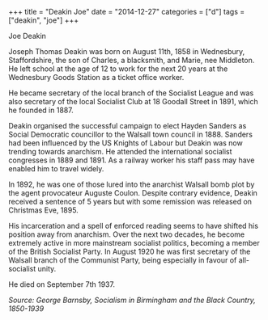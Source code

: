 +++
title = "Deakin Joe"
date = "2014-12-27"
categories = ["d"]
tags = ["deakin", "joe"]
+++

Joe Deakin

Joseph Thomas Deakin was born on August 11th, 1858 in Wednesbury, Staffordshire, the son of Charles, a blacksmith, and Marie, nee Middleton. He left school at the age of 12 to work for the next 20 years at the Wednesbury Goods Station as a ticket office worker.

He became secretary of the local branch of the Socialist League and was also secretary of the local Socialist Club at 18 Goodall Street in 1891, which he founded in 1887.

Deakin organised the successful campaign to elect Hayden Sanders as Social Democratic councillor to the Walsall town council in 1888. Sanders had been influenced by the US Knights of Labour but Deakin was now trending towards anarchism. He attended the international socialist congresses in 1889 and 1891. As a railway worker his staff pass may have enabled him to travel widely. 

In 1892, he was one of those lured into the anarchist Walsall bomb plot by the agent provocateur Auguste Coulon. Despite contrary evidence, Deakin received a sentence of 5 years but with some remission was released on Christmas Eve, 1895.

His incarceration and a spell of enforced reading seems to have shifted his position away from anarchism. Over the next two decades, he become extremely active in more mainstream socialist politics, becoming a member of the British Socialist Party. In August 1920 he was first secretary of the Walsall branch of the Communist Party, being especially in favour of all-socialist unity. 

He died on September 7th 1937.

_Source: George Barnsby, Socialism in Birmingham and the Black Country, 1850-1939_
